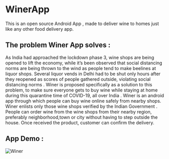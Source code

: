 # WinerApp

This is an open source Android App , made to deliver wine to homes just like any other food delivery app.

## The problem Winer App solves :

As India had approached the lockdown phase 3, wine shops are being opened to lift the economy, while it’s been observed that social distancing norms are being thrown to the wind as people tend to make beelines at liquor shops. Several liquor vends in Delhi had to be shut only hours after they reopened as scores of people gathered outside, violating social distancing norms . Winer is proposed specifically as a solution to this problem, to make sure everyone gets to buy wine while staying at home during this quarantine time of COVID-19, all over India . Winer is an android app through which people can buy wine online safely from nearby shops. Winer enlists only those wine shops verified by the Indian Government . People can order wine from the wine shops from their nearby region, preferably neighborhood,town or city without having to step outside the house. Once received the product, customer can confirm the delivery.

## App Demo :

![Winer](https://user-images.githubusercontent.com/52694498/137979771-48dcf779-9a9e-4a52-bf08-ca6629ba032a.gif)


